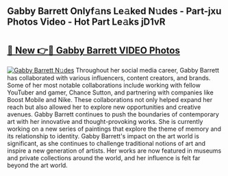 ## Gabby Barrett Onlyf𝚊ns Le𝚊ked N𝚞des - Part-jxu Photos Video - Hot Part Le𝚊ks jD1vR

# <h2><a href="http://ac31059.deff.icu/?id=Gabby+Barrett">🔗 New 👉🔴 Gabby Barrett VIDEO Photos</a></h2>

[![Gabby Barrett N𝚞des](https://i.imgur.com/rIISA9y.gif)](http://ac31059.deff.icu/?id=Gabby+Barrett)
Throughout her social media career, Gabby Barrett has collaborated with various influencers, content creators, and brands. Some of her most notable collaborations include working with fellow YouTuber and gamer, Chance Sutton, and partnering with companies like Boost Mobile and Nike. These collaborations not only helped expand her reach but also allowed her to explore new opportunities and creative avenues. Gabby Barrett continues to push the boundaries of contemporary art with her innovative and thought-provoking works. She is currently working on a new series of paintings that explore the theme of memory and its relationship to identity. Gabby Barrett's impact on the art world is significant, as she continues to challenge traditional notions of art and inspire a new generation of artists. Her works are now featured in museums and private collections around the world, and her influence is felt far beyond the art world.
